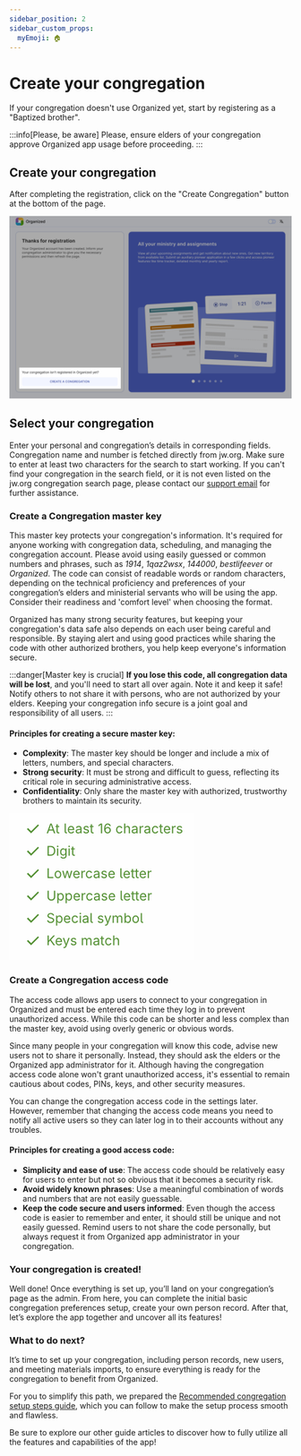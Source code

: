 ```yaml
---
sidebar_position: 2
sidebar_custom_props:
  myEmoji: 🏠
---
```


# Create your congregation

If your congregation doesn't use Organized yet, start by registering as a "Baptized brother".

:::info[Please, be aware]
Please, ensure elders of your congregation approve Organized app usage before proceeding.
:::

## Create your congregation

After completing the registration, click on the "Create Congregation" button at the bottom of the page.

![Create a congregation](./img/create.png)

## Select your congregation

Enter your personal and congregation’s details in corresponding fields. Congregation name and number is fetched directly from jw.org. Make sure to enter at least two characters for the search to start working. If you can't find your congregation in the search field, or it is not even listed on the jw.org congregation search page, please contact our [support email](mailto:support@organized-app.com) for further assistance.

### Create a Congregation master key

This master key protects your congregation's information. It's required for anyone working with congregation data, scheduling, and managing the congregation account. Please avoid using easily guessed or common numbers and phrases, such as _1914_, _1qaz2wsx_, _144000_, _bestlifeever_ or _Organized_. The code can consist of readable words or random characters, depending on the technical proficiency and preferences of your congregation’s elders and ministerial servants who will be using the app. Consider their readiness and 'comfort level' when choosing the format.

Organized has many strong security features, but keeping your congregation's data safe also depends on each user being careful and responsible. By staying alert and using good practices while sharing the code with other authorized brothers, you help keep everyone's information secure.

:::danger[Master key is crucial]
**If you lose this code, all congregation data will be lost**, and you'll need to start all over again. Note it and keep it safe! Notify others to not share it with persons, who are not authorized by your elders. Keeping your congregation info secure is a joint goal and responsibility of all users.
:::

#### Principles for creating a secure master key:

- **Complexity**: The master key should be longer and include a mix of letters, numbers, and special characters.
- **Strong security**: It must be strong and difficult to guess, reflecting its critical role in securing administrative access.
- **Confidentiality**: Only share the master key with authorized, trustworthy brothers to maintain its security.

![Congregation master key requirements](./img/master-key-requirements.png)

### Create a Congregation access code

The access code allows app users to connect to your congregation in Organized and must be entered each time they log in to prevent unauthorized access. While this code can be shorter and less complex than the master key, avoid using overly generic or obvious words.

Since many people in your congregation will know this code, advise new users not to share it personally. Instead, they should ask the elders or the Organized app administrator for it. Although having the congregation access code alone won't grant unauthorized access, it's essential to remain cautious about codes, PINs, keys, and other security measures.

You can change the congregation access code in the settings later. However, remember that changing the access code means you need to notify all active users so they can later log in to their accounts without any troubles.

#### Principles for creating a good access code:

- **Simplicity and ease of use**: The access code should be relatively easy for users to enter but not so obvious that it becomes a security risk.
- **Avoid widely known phrases**: Use a meaningful combination of words and numbers that are not easily guessable.
- **Keep the code secure and users informed**: Even though the access code is easier to remember and enter, it should still be unique and not easily guessed. Remind users to not share the code personally, but always request it from Organized app administrator in your congregation.

### Your congregation is created!

Well done! Once everything is set up, you’ll land on your congregation’s page as the admin. From here, you can complete the initial basic congregation preferences setup, create your own person record. After that, let’s explore the app together and uncover all its features!

### What to do next?

It’s time to set up your congregation, including person records, new users, and meeting materials imports, to ensure everything is ready for the congregation to benefit from Organized.

For you to simplify this path, we prepared the [Recommended congregation setup steps guide](../onboarding/setup-order), which you can follow to make the setup process smooth and flawless.

Be sure to explore our other guide articles to discover how to fully utilize all the features and capabilities of the app!
